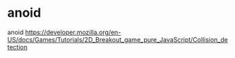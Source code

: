# anoid
anoid
https://developer.mozilla.org/en-US/docs/Games/Tutorials/2D_Breakout_game_pure_JavaScript/Collision_detection
